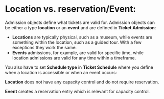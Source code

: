 # Location vs. reservation/Event:

Admission objects define what tickets are valid for. 
Admission objects can be either a type **location** or an **event** and are defined in **Ticket Admission**:
- **Locations** are typically physical, such as a museum, while events are something within the location, such as a guided tour.
With a few exceptions they work the same. 
-	**Events** admissions, for example, are valid for specific time, while location admissions are valid for any time within a timeframe.

You also have to set **Schedule type** in **Ticket Schedule** where you define when a location is accessible or when an event occurs:

**Location** does not have any capacity control and do not require reservation.

**Event** creates a reservation entry which is relevant for capacity control.
